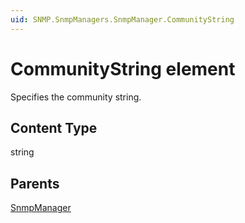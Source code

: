 ```yaml
---
uid: SNMP.SnmpManagers.SnmpManager.CommunityString
---
```


# CommunityString element

Specifies the community string.

## Content Type

string

## Parents

[SnmpManager](xref:SNMP.SnmpManagers.SnmpManager)
